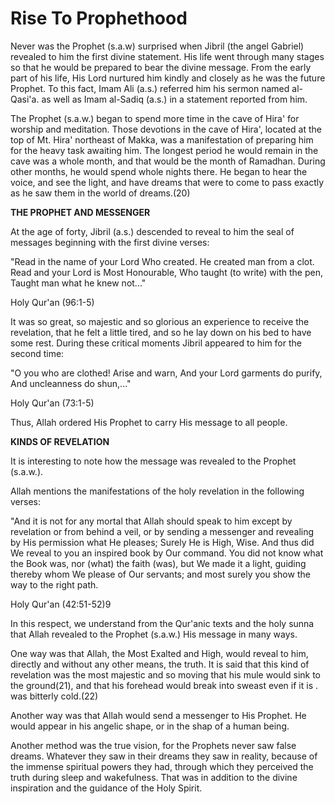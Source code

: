 Rise To Prophethood
===================

Never was the Prophet (s.a.w) surprised when Jibril (the angel Gabriel)
revealed to him the first divine statement. His life went through many
stages so that he would be prepared to bear the divine message. From the
early part of his life, His Lord nurtured him kindly and closely as he
was the future Prophet. To this fact, Imam Ali (a.s.) referred him his
sermon named al-Qasi'a. as well as Imam al-Sadiq (a.s.) in a statement
reported from him.

The Prophet (s.a.w.) began to spend more time in the cave of Hira' for
worship and meditation. Those devotions in the cave of Hira', located at
the top of Mt. Hira' northeast of Makka, was a manifestation of
preparing him for the heavy task awaiting him. The longest period he
would remain in the cave was a whole month, and that would be the month
of Ramadhan. During other months, he would spend whole nights there. He
began to hear the voice, and see the light, and have dreams that were to
come to pass exactly as he saw them in the world of dreams.(20)

**THE PROPHET AND MESSENGER**

At the age of forty, Jibril (a.s.) descended to reveal to him the seal
of messages beginning with the first divine verses:

"Read in the name of your Lord Who created. He created man from a clot.
Read and your Lord is Most Honourable, Who taught (to write) with the
pen, Taught man what he knew not..."

Holy Qur'an (96:1-5)

It was so great, so majestic and so glorious an experience to receive
the revelation, that he felt a little tired, and so he lay down on his
bed to have some rest. During these critical moments Jibril appeared to
him for the second time:

"O you who are clothed! Arise and warn, And your Lord garments do
purify, And uncleanness do shun,..."

Holy Qur'an (73:1-5)

Thus, Allah ordered His Prophet to carry His message to all people.

**KINDS OF REVELATION**

It is interesting to note how the message was revealed to the Prophet
(s.a.w.).

Allah mentions the manifestations of the holy revelation in the
following verses:

"And it is not for any mortal that Allah should speak to him except by
revelation or from behind a veil, or by sending a messenger and
revealing by His permission what He pleases; Surely He is High, Wise.
And thus did We reveal to you an inspired book by Our command. You did
not know what the Book was, nor (what) the faith (was), but We made it a
light, guiding thereby whom We please of Our servants; and most surely
you show the way to the right path.

Holy Qur'an (42:51-52)9

In this respect, we understand from the Qur'anic texts and the holy
sunna that Allah revealed to the Prophet (s.a.w.) His message in many
ways.

One way was that Allah, the Most Exalted and High, would reveal to him,
directly and without any other means, the truth. It is said that this
kind of revelation was the most majestic and so moving that his mule
would sink to the ground(21), and that his forehead would break into
sweast even if it is . was bitterly cold.(22)

Another way was that Allah would send a messenger to His Prophet. He
would appear in his angelic shape, or in the shap of a human being.

Another method was the true vision, for the Prophets never saw false
dreams. Whatever they saw in their dreams they saw in reality, because
of the immense spiritual powers they had, through which they perceived
the truth during sleep and wakefulness. That was in addition to the
divine inspiration and the guidance of the Holy Spirit.


